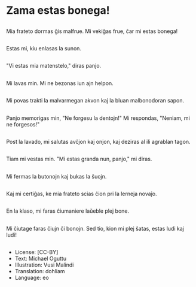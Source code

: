 # Zama estas bonega!

##
Mia frateto dormas ĝis malfrue. Mi vekiĝas frue, ĉar mi estas bonega!

##
Estas mi, kiu enlasas la sunon.

##
"Vi estas mia matenstelo," diras panjo.

##
Mi lavas min. Mi ne bezonas iun ajn helpon.

##
Mi povas trakti la malvarmegan akvon kaj la bluan malbonodoran sapon.

##
Panjo memorigas min, "Ne forgesu la dentojn!" Mi respondas, "Neniam, mi ne forgesos!"

##
Post la lavado, mi salutas avĉjon kaj onjon, kaj deziras al ili agrablan tagon.

##
Tiam mi vestas min. "Mi estas granda nun, panjo," mi diras.

##
Mi fermas la butonojn kaj bukas la ŝuojn.

##
Kaj mi certiĝas, ke mia frateto scias ĉion pri la lerneja novaĵo.

##
En la klaso, mi faras ĉiumaniere laŭeble plej bone.

##
Mi ĉiutage faras ĉiujn ĉi bonojn. Sed tio, kion mi plej ŝatas, estas ludi kaj ludi!

##
* License: [CC-BY]
* Text: Michael Oguttu
* Illustration: Vusi Malindi
* Translation: dohliam
* Language: eo
